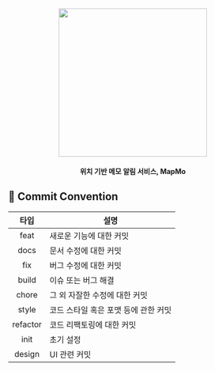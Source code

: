 <h1 align="center">
<img src="https://github.com/user-attachments/assets/41906c88-a782-4f33-a33b-a83feb10b55d", width="300" />
</h1>
<p align="center"><b>위치 기반 메모 알림 서비스, MapMo</b></p>

## 🙌 Commit Convention

| 타입 | 설명 |
|:--:|--|
| feat | 새로운 기능에 대한 커밋 |
| docs | 문서 수정에 대한 커밋 |
| fix | 버그 수정에 대한 커밋 |
| build | 이슈 또는 버그 해결 |
| chore | 그 외 자잘한 수정에 대한 커밋 |
| style | 코드 스타일 혹은 포맷 등에 관한 커밋 |
| refactor | 코드 리팩토링에 대한 커밋 |
| init | 초기 설정 |
| design | UI 관련 커밋 |
